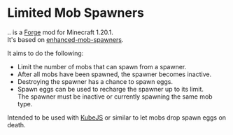 # Limited Mob Spawners

.. is a [Forge] mod for Minecraft 1.20.1.  
It's based on [enhanced-mob-spawners].

It aims to do the following:
- Limit the number of mobs that can spawn from a spawner.
- After all mobs have been spawned, the spawner becomes inactive.
- Destroying the spawner has a chance to spawn eggs.
- Spawn eggs can be used to recharge the spawner up to its limit.  
  The spawner must be inactive or currently spawning the same mob type.  

Intended to be used with [KubeJS] or similar to let mobs drop spawn eggs on death.

[Forge]: https://github.com/MinecraftForge/MinecraftForge
[enhanced-mob-spawners]: https://github.com/andersblomqvist/enhanced-mob-spawners
[KubeJS]: https://github.com/KubeJS-Mods/KubeJS
